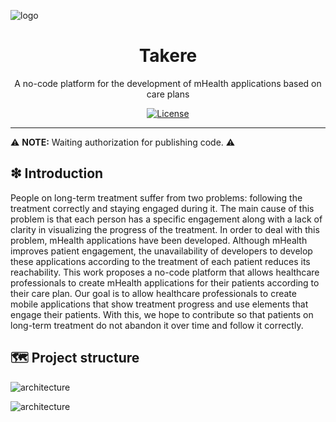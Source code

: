 ![logo](https://raw.githubusercontent.com/wniemiec-takere/.github/main/docs/images/logo/logo.png)

<h1 align='center'>Takere</h1>
<p align='center'>A no-code platform for the development of mHealth applications based on care plans</p>
<p align="center">
	<a href="https://github.com/wniemiec-takere/.github/blob/main/LICENSE"><img src="https://img.shields.io/github/license/wniemiec-takere/.github" alt="License"></a>
	
<hr>

⚠️ <b>NOTE:</b> Waiting authorization for publishing code. ⚠️

## ❇ Introduction
People on long-term treatment suffer from two problems: following the treatment correctly and staying engaged during it. The main cause of this problem is that each person has a specific engagement along with a lack of clarity in visualizing the progress of the treatment. In order to deal with this problem, mHealth applications have been developed. Although mHealth improves patient engagement, the unavailability of developers to develop these applications according to the treatment of each patient reduces its reachability. This work proposes a no-code platform that allows healthcare professionals to create mHealth applications for their patients according to their care plan. Our goal is to allow healthcare professionals to create mobile applications that show treatment progress and use elements that engage their patients. With this, we hope to contribute so that patients on long-term treatment do not abandon it over time and follow it correctly.

## 🗺 Project structure
![architecture](https://raw.githubusercontent.com/wniemiec-takere/.github/main/docs/images/design/general-overview.jpg)

![architecture](https://raw.githubusercontent.com/wniemiec-takere/.github/main/docs/images/design/takere-overview.jpg)
